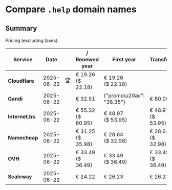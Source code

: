 # Compare `.help` domain names

## Summary

Pricing (excluding taxes):

| Service | Date |  | / Renewed year | First year | Transfer | Restoration |
|--|--|--|--|--|--|--|
| **Cloudflare** | 2025-06-22 | 🏆 | € 19.26<br>($ 22.18) | € 19.26<br>($ 22.18) |  |  |
| **Gandi** | 2025-06-22 |  | € 32.51 | {"promo\u20ac": "38.35"} | € 80.00 | € 90.22 |
| **Internet.bs** | 2025-06-22 |  | € 55.32<br>($ 60.95) | € 48.97<br>($ 53.95) | € 48.97<br>($ 53.95) | € 155.17<br>($ 170.95) |
| **Namecheap** | 2025-06-22 |  | € 31.25<br>($ 35.98) | € 28.64<br>($ 32.98) | € 28.64<br>($ 32.98) |  |
| **OVH** | 2025-06-22 |  | € 33.49<br>($ 36.49) | € 33.49<br>($ 36.49) | € 33.49<br>($ 36.49) |  |
| **Scaleway** | 2025-06-22 |  | € 24.22 | € 26.23 | € 26.23 | € 72.76 |
